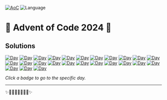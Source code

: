 <!-- Entries between SOLUTIONS and RESULTS tags are auto-generated -->

[![AoC](https://badgen.net/badge/AoC/2024/blue)](https://adventofcode.com/2024)
![Language](https://badgen.net/badge/Language/Python/blue)

# 🎄 Advent of Code 2024 🎄

## Solutions

<!--SOLUTIONS-->

[![Day](https://badgen.net/badge/01/%E2%98%85%E2%98%85/green)](day_01)
[![Day](https://badgen.net/badge/02/%E2%98%85%E2%98%85/green)](day_02)
[![Day](https://badgen.net/badge/03/%E2%98%85%E2%98%85/grey)]()
[![Day](https://badgen.net/badge/04/%E2%98%85%E2%98%85/grey)]()
[![Day](https://badgen.net/badge/05/%E2%98%85%E2%98%85/grey)]()
[![Day](https://badgen.net/badge/06/%E2%98%85%E2%98%85/grey)]()
[![Day](https://badgen.net/badge/07/%E2%98%85%E2%98%85/grey)]()
[![Day](https://badgen.net/badge/08/%E2%98%85%E2%98%85/grey)]()
[![Day](https://badgen.net/badge/09/%E2%98%85%E2%98%85/grey)]()
[![Day](https://badgen.net/badge/10/%E2%98%85%E2%98%85/grey)]()
[![Day](https://badgen.net/badge/11/%E2%98%85%E2%98%85/grey)]()
[![Day](https://badgen.net/badge/12/%E2%98%85%E2%98%85/grey)]()
[![Day](https://badgen.net/badge/13/%E2%98%85%E2%98%85/grey)]()
[![Day](https://badgen.net/badge/14/%E2%98%85%E2%98%85/grey)]()
[![Day](https://badgen.net/badge/15/%E2%98%85%E2%98%85/grey)]()
[![Day](https://badgen.net/badge/16/%E2%98%85%E2%98%85/grey)]()
[![Day](https://badgen.net/badge/17/%E2%98%85%E2%98%85/grey)]()
[![Day](https://badgen.net/badge/18/%E2%98%85%E2%98%85/grey)]()
[![Day](https://badgen.net/badge/19/%E2%98%85%E2%98%85/grey)]()
[![Day](https://badgen.net/badge/20/%E2%98%85%E2%98%85/grey)]()
[![Day](https://badgen.net/badge/21/%E2%98%85%E2%98%85/grey)]()
[![Day](https://badgen.net/badge/22/%E2%98%85%E2%98%85/grey)]()
[![Day](https://badgen.net/badge/23/%E2%98%85%E2%98%85/grey)]()
[![Day](https://badgen.net/badge/24/%E2%98%85%E2%98%85/grey)]()
[![Day](https://badgen.net/badge/25/%E2%98%85%E2%98%85/grey)]()

<!--/SOLUTIONS-->

_Click a badge to go to the specific day._

<!--/RESULTS-->

---

✨🎄🎁🎄🎅🎄🎁🎄✨
